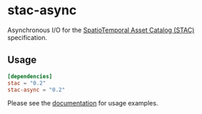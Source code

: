 # stac-async

Asynchronous I/O for the [SpatioTemporal Asset Catalog (STAC)](https://stacspec.org/) specification.

## Usage

```toml
[dependencies]
stac = "0.2"
stac-async = "0.2"
```

Please see the [documentation](https://docs.rs/stac-async) for usage examples.
